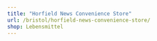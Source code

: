 ```yaml
---
title: "Horfield News Convenience Store"
url: /bristol/horfield-news-convenience-store/
shop: Lebensmittel
---
```

